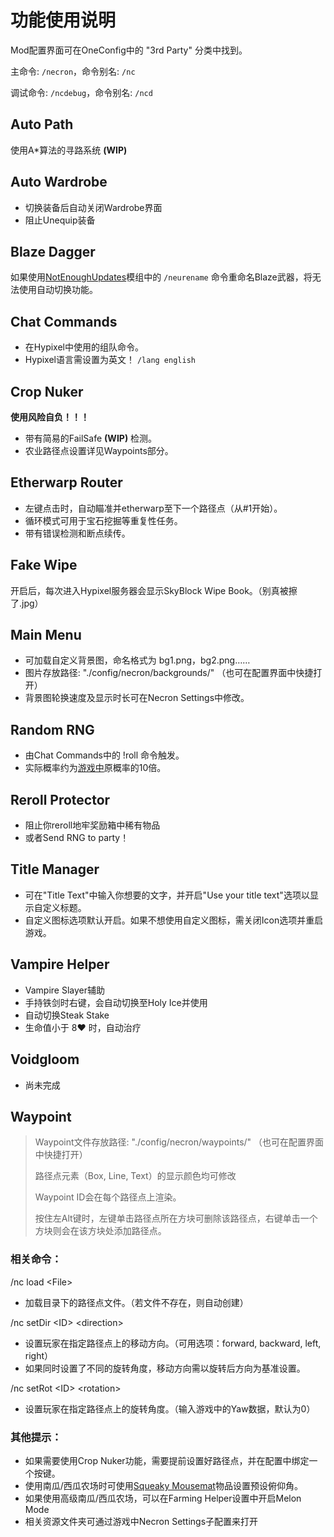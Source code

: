 # 功能使用说明

Mod配置界面可在OneConfig中的 "3rd Party" 分类中找到。

 主命令: `/necron`，命令别名: `/nc`

 调试命令: `/ncdebug`，命令别名: `/ncd`

## Auto Path
使用A*算法的寻路系统 **(WIP)**

## Auto Wardrobe
- 切换装备后自动关闭Wardrobe界面
- 阻止Unequip装备

## Blaze Dagger
如果使用[NotEnoughUpdates](https://github.com/Moulberry/NotEnoughUpdates/)模组中的 `/neurename` 命令重命名Blaze武器，将无法使用自动切换功能。

## Chat Commands
- 在Hypixel中使用的组队命令。
- Hypixel语言需设置为英文！ `/lang english`

## Crop Nuker
**使用风险自负！！！**
- 带有简易的FailSafe **(WIP)** 检测。
- 农业路径点设置详见Waypoints部分。

## Etherwarp Router
- 左键点击时，自动瞄准并etherwarp至下一个路径点（从#1开始）。
- 循环模式可用于宝石挖掘等重复性任务。
- 带有错误检测和断点续传。

## Fake Wipe
开启后，每次进入Hypixel服务器会显示SkyBlock Wipe Book。（别真被擦了.jpg）

## Main Menu
- 可加载自定义背景图，命名格式为 bg1.png，bg2.png……
- 图片存放路径: "./config/necron/backgrounds/" （也可在配置界面中快捷打开）
- 背景图轮换速度及显示时长可在Necron Settings中修改。

## Random RNG
- 由Chat Commands中的 !roll 命令触发。
- 实际概率约为[游戏中](https://wiki.hypixel.net/Catacombs_Floor_VII#BedrockChest__)原概率的10倍。

## Reroll Protector
- 阻止你reroll地牢奖励箱中稀有物品
- 或者Send RNG to party！

## Title Manager
- 可在"Title Text"中输入你想要的文字，并开启"Use your title text"选项以显示自定义标题。
- 自定义图标选项默认开启。如果不想使用自定义图标，需关闭Icon选项并重启游戏。

## Vampire Helper
- Vampire Slayer辅助
- 手持铁剑时右键，会自动切换至Holy Ice并使用
- 自动切换Steak Stake
- 生命值小于 8❤ 时，自动治疗

## Voidgloom
- 尚未完成

## Waypoint

> Waypoint文件存放路径: "./config/necron/waypoints/" （也可在配置界面中快捷打开）
> 
> 路径点元素（Box, Line, Text）的显示颜色均可修改
> 
> Waypoint ID会在每个路径点上渲染。
> 
> 按住左Alt键时，左键单击路径点所在方块可删除该路径点，右键单击一个方块则会在该方块处添加路径点。

### 相关命令：

/nc load \<File>
- 加载目录下的路径点文件。（若文件不存在，则自动创建）

/nc setDir \<ID> \<direction>
- 设置玩家在指定路径点上的移动方向。（可用选项：forward, backward, left, right）
- 如果同时设置了不同的旋转角度，移动方向需以旋转后方向为基准设置。

/nc setRot \<ID> \<rotation>
- 设置玩家在指定路径点上的旋转角度。（输入游戏中的Yaw数据，默认为0）

### 其他提示：
- 如果需要使用Crop Nuker功能，需要提前设置好路径点，并在配置中绑定一个按键。
- 使用南瓜/西瓜农场时可使用[Squeaky Mousemat](https://wiki.hypixel.net/Squeaky_Mousemat)物品设置预设俯仰角。
- 如果使用高级南瓜/西瓜农场，可以在Farming Helper设置中开启Melon Mode
- 相关资源文件夹可通过游戏中Necron Settings子配置来打开

